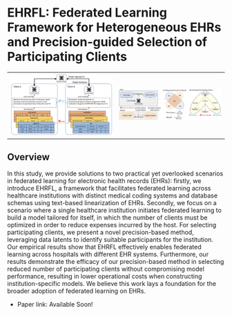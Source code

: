 # EHRFL: Federated Learning Framework for Heterogeneous EHRs and Precision-guided Selection of Participating Clients
<table align="center">
  <tr>
    <td><img src="https://github.com/ji-youn-kim/EHRFL/blob/master/resources/Figure1.png?raw=true" width="500"/></td>
    <td><img src="https://github.com/ji-youn-kim/EHRFL/blob/master/resources/Figure2.png?raw=true" width="500"/></td>
  </tr>
</table>

## Overview
In this study, we provide solutions to two practical yet overlooked scenarios in federated learning for electronic health records (EHRs): firstly, we introduce EHRFL, a framework that facilitates federated learning across healthcare institutions with distinct medical coding systems and database schemas using text-based linearization of EHRs. 
Secondly, we focus on a scenario where a single healthcare institution initiates federated learning to build a model tailored for itself, in which the number of clients must be optimized in order to reduce expenses incurred by the host. For selecting participating clients, we present a novel precision-based method, leveraging data latents to identify suitable participants for the institution.
Our empirical results show that EHRFL effectively enables federated learning across hospitals with different EHR systems. 
Furthermore, our results demonstrate the efficacy of our precision-based method in selecting 
reduced number of participating clients without compromising model performance, resulting in lower operational costs when constructing institution-specific models.
We believe this work lays a foundation for the broader adoption of federated learning on EHRs.

- Paper link: Available Soon!
